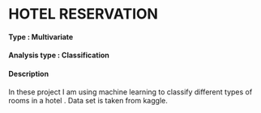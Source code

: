 
# HOTEL RESERVATION

#### Type : Multivariate

#### Analysis type : Classification

#### Description
In these project I am using machine learning to classify different types of rooms in a hotel . Data set is taken from kaggle.



